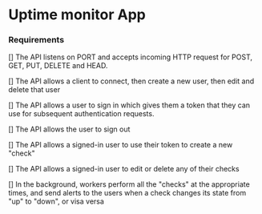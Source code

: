 # Uptime monitor App

### Requirements

[] The API listens on PORT and accepts incoming HTTP request for POST, GET, PUT, DELETE and HEAD.

[] The API allows a client to connect, then create a new user, then edit and delete that user

[] The API allows a user to sign in which gives them a token that they can use for subsequent authentication requests.

[] The API allows the user to sign out

[] The API allows a signed-in user to use their token to create a new "check"

[] The API allows a signed-in user to edit or delete any of their checks

[] In the background, workers perform all the "checks" at the appropriate times, and send alerts to the users when a check changes its state from "up" to "down", or visa versa